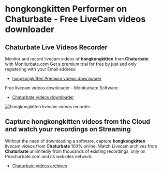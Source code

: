 # hongkongkitten Performer on Chaturbate - Free LiveCam videos downloader

## Chaturbate Live Videos Recorder

Monitor and record livecam videos of **hongkongkitten** from **Chaturbate** with Moniturbate.com
Get a premium trial for free by just and only registering with your Email address:
* [hongkongkitten Premium videos downloader](https://moniturbate.com/request-demo-licence-key.html)

Free livecam videos downloader - Moniturbate Software:
* [Chaturbate videos downloader](https://moniturbate.com/moniturbate-download-software.html)

![hongkongkitten livecam videos recorder](https://peachurnet.com/templates/moniturbate-software.png)


## Capture hongkongkitten videos from the Cloud and watch your recordings on Streaming

Without the need of downloading a software, capture **hongkongkitten** livecam videos from **Chaturbate** 100% online.
Watch Livecam archives from **Chaturbate** unlimitedly from thousands of existing recordings, only on Peachurbate.com and its websites network:
* [Chaturbate videos archives](https://peachurnet.com/)